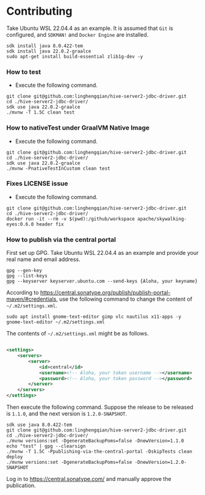 # Contributing

Take Ubuntu WSL 22.04.4 as an example.
It is assumed that `Git` is configured, and `SDKMAN!` and `Docker Engine` are installed.

```shell
sdk install java 8.0.422-tem
sdk install java 22.0.2-graalce
sudo apt-get install build-essential zlib1g-dev -y
```

### How to test

- Execute the following command.

```shell
git clone git@github.com:linghengqian/hive-server2-jdbc-driver.git
cd ./hive-server2-jdbc-driver/
sdk use java 22.0.2-graalce
./mvnw -T 1.5C clean test
```

### How to nativeTest under GraalVM Native Image

- Execute the following command.

```shell
git clone git@github.com:linghengqian/hive-server2-jdbc-driver.git
cd ./hive-server2-jdbc-driver/
sdk use java 22.0.2-graalce
./mvnw -PnativeTestInCustom clean test
```

### Fixes LICENSE issue

- Execute the following command.

```shell
git clone git@github.com:linghengqian/hive-server2-jdbc-driver.git
cd ./hive-server2-jdbc-driver/
docker run -it --rm -v $(pwd):/github/workspace apache/skywalking-eyes:0.6.0 header fix
```


### How to publish via the central portal

First set up GPG.
Take Ubuntu WSL 22.04.4 as an example and provide your real name and email address.

```shell
gpg --gen-key
gpg --list-keys
gpg --keyserver keyserver.ubuntu.com --send-keys {Aloha, your keyname}
```

According to https://central.sonatype.org/publish/publish-portal-maven/#credentials,
use the following command to change the content of `~/.m2/settings.xml`.

```shell
sudo apt install gnome-text-editor gimp vlc nautilus x11-apps -y
gnome-text-editor ~/.m2/settings.xml
```

The contents of `~/.m2/settings.xml` might be as follows.

```xml

<settings>
    <servers>
        <server>
            <id>central</id>
            <username><!-- Aloha, your token username --></username>
            <password><!-- Aloha, your token password --></password>
        </server>
    </servers>
</settings>
```

Then execute the following command.
Suppose the release to be released is `1.1.0`, and the next version is `1.2.0-SNAPSHOT`.

```shell
sdk use java 8.0.422-tem
git clone git@github.com:linghengqian/hive-server2-jdbc-driver.git
cd ./hive-server2-jdbc-driver/
./mvnw versions:set -DgenerateBackupPoms=false -DnewVersion=1.1.0
echo "test" | gpg --clearsign
./mvnw -T 1.5C -Ppublishing-via-the-central-portal -DskipTests clean deploy
./mvnw versions:set -DgenerateBackupPoms=false -DnewVersion=1.2.0-SNAPSHOT
```

Log in to https://central.sonatype.com/ and manually approve the publication.
